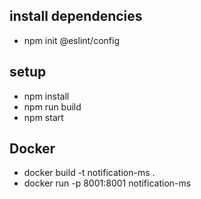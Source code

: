 ## install dependencies
- npm init @eslint/config

## setup
- npm install
- npm run build
- npm start

## Docker
- docker build -t notification-ms .
- docker run -p 8001:8001 notification-ms
